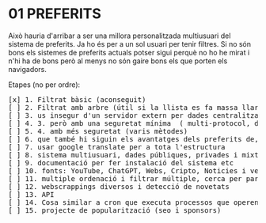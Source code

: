 
# 01 PREFERITS

Això hauria d'arribar a ser una millora personalitzada multiusuari del sistema de preferits. 
Ja ho és per a un sol usuari per tenir filtres. Si no són bons els sistemes de preferits actuals 
potser sigui perquè no ho he mirat i n'hi ha de bons però al menys no són gaire bons els que 
porten els navigadors.

Etapes (no per ordre):
<pre>
[x] 1. Filtrat bàsic (aconseguit) 
[ ] 2. Filtrat amb arbre (útil si la llista es fa massa llarga) alternatiu
[ ] 3. us insegur d'un servidor extern per dades centralitzades
[ ] 4. 3. però amb una seguretat mínima  ( multi-protocol, del tipus "id, clau, mètode" ) 
[ ] 5. 4. amb més seguretat (varis mètodes)
[ ] 6. que també hi siguin els avantatges dels preferits de, per exemple, chrome però també els altres
[ ] 7. usar google translate per a tota l'estructura
[ ] 8. sistema multiusuari, dades públiques, privades i mixtes, control d'administrador (aprovar publicacions)
[ ] 9. documentació per fer instalació del sistema etc
[ ] 10. fonts: YouTube, ChatGPT, Webs, Cripto, Noticies i veure quins etcéteres si existeixen
[ ] 11. multiple ordenació i filtrar múltiple, cerca per paraules
[ ] 12. webscrappings diversos i detecció de novetats
[ ] 13. API
[ ] 14. Cosa similar a cron que executa processos que operen amb la API
[ ] 15. projecte de popularització (seo i sponsors)
</pre>
